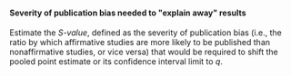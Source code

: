 #### Severity of publication bias needed to "explain away" results

Estimate the _S-value_, defined as the severity of publication bias (i.e., the ratio by which affirmative studies are more likely to be published than nonaffirmative studies, or vice versa) that would be required to shift the pooled point estimate or its confidence interval limit to _q_.

